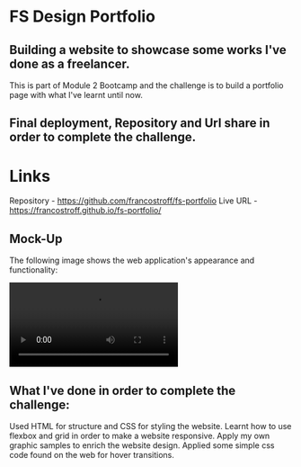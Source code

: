 # FS Design Portfolio
## Building a website to showcase some works I've done as a freelancer.
This is part of Module 2 Bootcamp and the challenge is to build a portfolio page with what I've learnt until now.


## Final deployment, Repository and Url share in order to complete the challenge.



# Links

Repository - https://github.com/francostroff/fs-portfolio
Live URL - https://francostroff.github.io/fs-portfolio/

## Mock-Up

The following image shows the web application's appearance and functionality:

![](images/fs-webscreenshot.mov)

## What I've done in order to complete the challenge:
Used HTML for structure and CSS for styling the website.
Learnt how to use flexbox and grid in order to make a website responsive.
Apply my own graphic samples to enrich the website design.
Applied some simple css code found on the web for hover transitions.  



